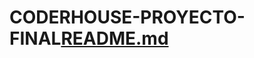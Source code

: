 # CODERHOUSE-PROYECTO-FINAL[README.md](https://github.com/GusGuevara96/CODERHOUSE-PROYECTO-FINAL/files/8747801/README.md)

